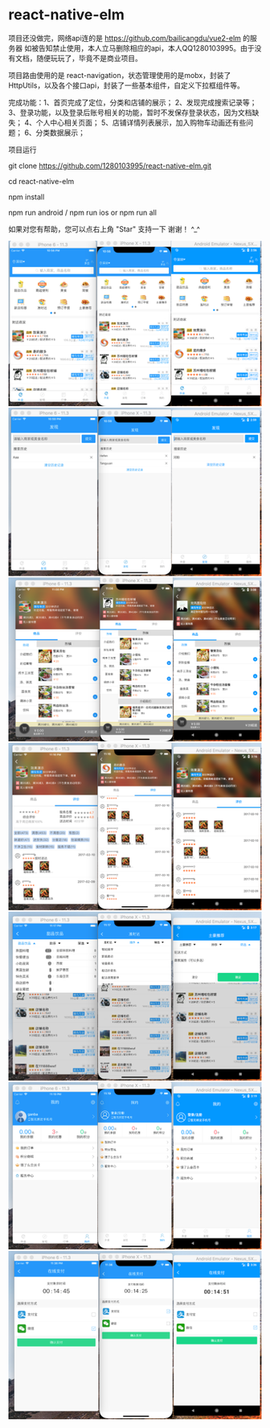 # react-native-elm

项目还没做完，网络api连的是 https://github.com/bailicangdu/vue2-elm 的服务器
如被告知禁止使用，本人立马删除相应的api，本人QQ1280103995。由于没有文档，随便玩玩了，毕竟不是商业项目。


项目路由使用的是 react-navigation，状态管理使用的是mobx，封装了HttpUtils，以及各个接口api，封装了一些基本组件，自定义下拉框组件等。

完成功能：1、首页完成了定位，分类和店铺的展示；
	2、发现完成搜索记录等；
	3、登录功能，以及登录后账号相关的功能，暂时不发保存登录状态，因为文档缺失；
	4、个人中心相关页面；
	5、店铺详情列表展示，加入购物车动画还有些问题；
 	6、分类数据展示；


项目运行
 
 git clone https://github.com/1280103995/react-native-elm.git

 cd react-native-elm

 npm install

 npm run android / npm run ios      or     npm run all



如果对您有帮助，您可以点右上角 "Star" 支持一下 谢谢！ ^_^


![image](https://github.com/1280103995/react-native-elm/blob/master/screenshot/1%E9%A6%96%E9%A1%B5.png)
![image](https://github.com/1280103995/react-native-elm/blob/master/screenshot/2%E5%8F%91%E7%8E%B0.png)
![image](https://github.com/1280103995/react-native-elm/blob/master/screenshot/3-1%E5%BA%97%E9%93%BA%E8%AF%A6%E6%83%85.png)
![image](https://github.com/1280103995/react-native-elm/blob/master/screenshot/3-2%E5%BA%97%E9%93%BA%E8%AF%84%E8%AE%BA.png)
![image](https://github.com/1280103995/react-native-elm/blob/master/screenshot/4%E5%88%86%E7%B1%BB.png)
![image](https://github.com/1280103995/react-native-elm/blob/master/screenshot/5%E4%B8%AA%E4%BA%BA%E4%B8%AD%E5%BF%83.png)
![image](https://github.com/1280103995/react-native-elm/blob/master/screenshot/6%E6%94%AF%E4%BB%98%E9%A1%B5%E9%9D%A2.png)



